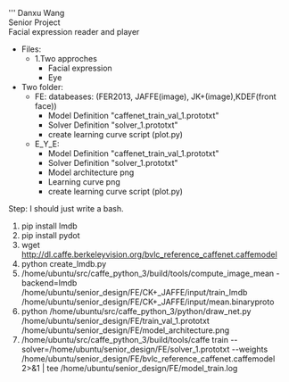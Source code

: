 '''
Danxu Wang  
Senior Project  
Facial expression reader and player  
+ Files:  
  + 1.Two approches 
     + Facial expression  
     + Eye    
+ Two folder:  
  + FE:  databeases: (FER2013, JAFFE(image), JK+(image),KDEF(front face))
    + Model Definition "caffenet_train_val_1.prototxt"  
    + Solver Definition "solver_1.prototxt"   
    + create learning curve script (plot.py) 
  + E_Y_E:  
    + Model Definition "caffenet_train_val_1.prototxt"  
    + Solver Definition "solver_1.prototxt"  
    + Model architecture png  
    + Learning curve png  
    + create learning curve script (plot.py) 


Step:
I should just write a bash.

1. pip install lmdb
2. pip install pydot
3. wget http://dl.caffe.berkeleyvision.org/bvlc_reference_caffenet.caffemodel
4. python create_lmdb.py
5. /home/ubuntu/src/caffe_python_3/build/tools/compute_image_mean -backend=lmdb /home/ubuntu/senior_design/FE/CK+_JAFFE/input/train_lmdb /home/ubuntu/senior_design/FE/CK+_JAFFE/input/mean.binaryproto
6. python /home/ubuntu/src/caffe_python_3/python/draw_net.py /home/ubuntu/senior_design/FE/train_val_1.prototxt /home/ubuntu/senior_design/FE/model_architecture.png
7. /home/ubuntu/src/caffe_python_3/build/tools/caffe train --solver=/home/ubuntu/senior_design/FE/solver_1.prototxt --weights /home/ubuntu/senior_design/FE/bvlc_reference_caffenet.caffemodel 2>&1 | tee /home/ubuntu/senior_design/FE/model_train.log
